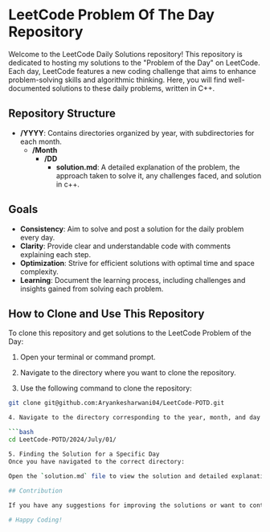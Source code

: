 # LeetCode Problem Of The Day Repository

Welcome to the LeetCode Daily Solutions repository! This repository is dedicated to hosting my solutions to the "Problem of the Day" on LeetCode. Each day, LeetCode features a new coding challenge that aims to enhance problem-solving skills and algorithmic thinking. Here, you will find well-documented solutions to these daily problems, written in C++.

## Repository Structure

- **/YYYY**: Contains directories organized by year, with subdirectories for each month.
    - **/Month**
      - **/DD**
        - **solution.md**: A detailed explanation of the problem, the approach taken to solve it, any challenges faced, and solution in c++.
        
## Goals

- **Consistency**: Aim to solve and post a solution for the daily problem every day.
- **Clarity**: Provide clear and understandable code with comments explaining each step.
- **Optimization**: Strive for efficient solutions with optimal time and space complexity.
- **Learning**: Document the learning process, including challenges and insights gained from solving each problem.

## How to Clone and Use This Repository

To clone this repository and get solutions to the LeetCode Problem of the Day:

1. Open your terminal or command prompt.

2. Navigate to the directory where you want to clone the repository.

3. Use the following command to clone the repository:

  ```bash
  git clone git@github.com:Aryankesharwani04/LeetCode-POTD.git

4. Navigate to the directory corresponding to the year, month, and day of the problem you are interested in. For example, to find the solution for July 01, 2024:

  ```bash
  cd LeetCode-POTD/2024/July/01/

5. Finding the Solution for a Specific Day
  Once you have navigated to the correct directory:

  Open the `solution.md` file to view the solution and detailed explanation for the Problem of the Day.
   
## Contribution

If you have any suggestions for improving the solutions or want to contribute your own, feel free to open a pull request or raise an issue.

# Happy Coding!
